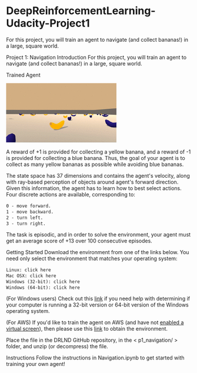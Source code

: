# DeepReinforcementLearning-Udacity-Project1
For this project, you will train an agent to navigate (and collect bananas!) in a large, square world.


Project 1: Navigation
Introduction
For this project, you will train an agent to navigate (and collect bananas!) in a large, square world.

Trained Agent

![alt-text](https://github.com/imasmitja/DeepReinforcementLearning-Udacity-Project1/blob/main/42135619-d90f2f28-7d12-11e8-8823-82b970a54d7e.gif)


A reward of +1 is provided for collecting a yellow banana, and a reward of -1 is provided for collecting a blue banana. Thus, the goal of your agent is to collect as many yellow bananas as possible while avoiding blue bananas.

The state space has 37 dimensions and contains the agent's velocity, along with ray-based perception of objects around agent's forward direction. Given this information, the agent has to learn how to best select actions. Four discrete actions are available, corresponding to:

	0 - move forward.
	1 - move backward.
	2 - turn left.
	3 - turn right.
	
The task is episodic, and in order to solve the environment, your agent must get an average score of +13 over 100 consecutive episodes.

Getting Started
Download the environment from one of the links below. You need only select the environment that matches your operating system:

	Linux: click here
	Mac OSX: click here
	Windows (32-bit): click here
	Windows (64-bit): click here
	
(For Windows users) Check out this [link](https://support.microsoft.com/en-us/help/827218/how-to-determine-whether-a-computer-is-running-a-32-bit-version-or-64) if you need help with determining if your computer is running a 32-bit version or 64-bit version of the Windows operating system.

(For AWS) If you'd like to train the agent on AWS (and have not [enabled a virtual screen](https://github.com/Unity-Technologies/ml-agents/blob/master/docs/Training-on-Amazon-Web-Service.md)), then please use this [link](https://github.com/Unity-Technologies/ml-agents/blob/master/docs/Training-on-Amazon-Web-Service.md) to obtain the environment.

Place the file in the DRLND GitHub repository, in the < p1_navigation/ > folder, and unzip (or decompress) the file.

Instructions
Follow the instructions in Navigation.ipynb to get started with training your own agent!

